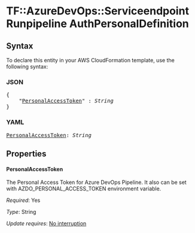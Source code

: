 # TF::AzureDevOps::ServiceendpointRunpipeline AuthPersonalDefinition

## Syntax

To declare this entity in your AWS CloudFormation template, use the following syntax:

### JSON

<pre>
{
    "<a href="#personalaccesstoken" title="PersonalAccessToken">PersonalAccessToken</a>" : <i>String</i>
}
</pre>

### YAML

<pre>
<a href="#personalaccesstoken" title="PersonalAccessToken">PersonalAccessToken</a>: <i>String</i>
</pre>

## Properties

#### PersonalAccessToken

The Personal Access Token for Azure DevOps Pipeline. It also can be set with AZDO_PERSONAL_ACCESS_TOKEN environment variable.

_Required_: Yes

_Type_: String

_Update requires_: [No interruption](https://docs.aws.amazon.com/AWSCloudFormation/latest/UserGuide/using-cfn-updating-stacks-update-behaviors.html#update-no-interrupt)

